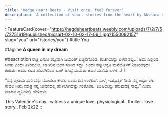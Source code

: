 ```yaml
---
title: 'Hedge Heart Beats - Visit once, feel forever'
description: 'A collection of short stories from the heart by Akshara Hegde'
---
```


::FeatureCard{cover="https://hegdeheartbeats.weebly.com/uploads/7/2/7/5/72751619/published/picsart-02-10-02-17-06_1.jpg?1550092157" slug="you" url="/stories/you"}
#title
You

#tagline
**A queen in my dream**

#description
ರಾತ್ರಿ ಏನೋ ಶಬ್ದವಾಗಿ ಜಯಂತ್ ಎಚ್ಚರಗೊಂಡ. ಕುರ್ಚಿಯನ್ನು ಎಳೆದ ಶಬ್ದ..! ಅದು ಎಲ್ಲಿಂದ ಬಂತು ಎಂದು ತಿಳಿಯಲಿಲ್ಲ. ಬಾಗಿಲಿನ ಚಿಲಕ ಸರಿಸಿದ ಸದ್ದು. ಒಂದು ಕಪ್ಪು ಆಕೃತಿ ಮನೆಯೊಳಗೆ ನಿಂತಿರುವುದು ಕಂಡಿತು. ಅದೂ ಕೂಡ ಹೊರಗಿನಿಂದ ಲಾಕ್ ಆಗಿದ್ದ ಮಮತಾ ಅವರ ಮನೆಯ ಒಳಗೆ…!!!

"ನನ್ನ ಪ್ರೀತಿಯ ಸ್ವರ್ಗವನ್ನು ನೋಡಲು ಕೇವಲ ಒಂದು ದಿನ ಉಳಿದಿದೆ. ನಾಳೆ, ಇಷ್ಟೊತ್ತಿಗೆ ನೀನು ನನ್ನ ಅರ್ಧಾಂಗಿ. ಕೇವಲ ನೀನು ಮಾತ್ರ ನನ್ನ ಜೀವನದಲ್ಲಿ ಹೇಳಲಾಗದಷ್ಟು ಸಂತೋಷ.. ಖುಷಿಯನ್ನು ತರುವುದಕ್ಕೆ ಸಾಧ್ಯ." ಎಂದು ನಾಚುವ ದ್ವನಿಯಲ್ಲಿ ಹೇಳಿದಳು.

This Valentine's day.. witness a unique love.
physiological..
thriller..
love story..
Feb 2k22
::
